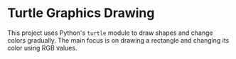 # Turtle Graphics Drawing

This project uses Python's `turtle` module to draw shapes and change colors gradually. The main focus is on drawing a rectangle and changing its color using RGB values.
